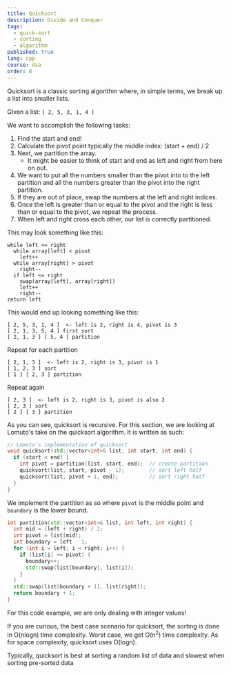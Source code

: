 ```yaml
---
title: Quicksort
description: Divide and Conquer
tags:
  - quick-sort
  - sorting
  - algorithm
published: true
lang: cpp
course: dsa
order: 8
---
```


Quicksort is a classic sorting algorithm where, in simple terms, we break up a list into smaller lists.

Given a list: `[ 2, 5, 3, 1, 4 ]`

We want to accomplish the following tasks:
1. Find the start and end!
2. Calculate the pivot point typically the middle index: (start + end) / 2
3. Next, we partition the array.
    - It might be easier to think of start and end as left and right from here on out.
4. We want to put all the numbers smaller than the pivot into to the left partition and all the numbers greater than the pivot into the right partition.
5. If they are out of place, swap the numbers at the left and right indices.
6. Once the left is greater than or equal to the pivot and the right is less than or equal to the pivot, we repeat the process.
7. When left and right cross each other, our list is correctly partitioned.

This may look something like this:
```
while left <= right
  while array[left] < pivot
    left++
  while array[right] > pivot
    right--
  if left <= right
    swap(array[left], array[right])
    left++
    right--
return left
```

This would end up looking something like this:
```
[ 2, 5, 3, 1, 4 ]  <- left is 2, right is 4, pivot is 3
[ 2, 1, 3, 5, 4 ] first sort
[ 2, 1, 3 ] [ 5, 4 ] partition
```
Repeat for each partition
```
[ 2, 1, 3 ]  <- left is 2, right is 3, pivot is 1
[ 1, 2, 3 ] sort
[ 1 ] [ 2, 3 ] partition
```
Repeat again
```
[ 2, 3 ]  <- left is 2, right is 3, pivot is also 2
[ 2, 3 ] sort
[ 2 ] [ 3 ] partition
```
As you can see, quicksort is recursive. For this section, we are looking at Lomuto's take on the quicksort algorithm. It is written as such:

```cpp
// Lomuto's implementation of quicksort
void quicksort(std::vector<int>& list, int start, int end) {
  if (start < end) {
    int pivot = partition(list, start, end);  // create partition
    quicksort(list, start, pivot - 1);        // sort left half
    quicksort(list, pivot + 1, end);          // sort right half
  }
}
```

We implement the partition as so where `pivot` is the middle point and `boundary` is the lower bound.
```cpp
int partition(std::vector<int>& list, int left, int right) {
  int mid = (left + right) / 2;
  int pivot = list[mid];
  int boundary = left - 1;
  for (int i = left; i < right; i++) {
    if (list[i] <= pivot) {
      boundary++;
      std::swap(list[boundary], list[i]);
    }
  }
  std::swap(list[boundary + 1], list[right]);
  return boundary + 1;
}
```

For this code example, we are only dealing with integer values!

If you are curious, the best case scenario for quicksort, the sorting is done in O(nlogn) time complexity. Worst case, we get O(n<sup>2</sup>) time complexity. As for space complexity, quicksort uses O(logn).

Typically, quicksort is best at sorting a random list of data and slowest when sorting pre-sorted data